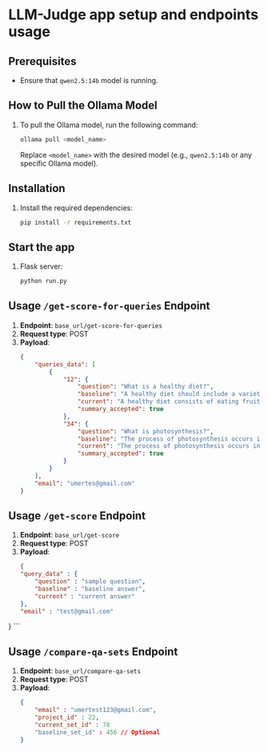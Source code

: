 

# LLM-Judge app setup and endpoints usage

## Prerequisites
- Ensure that `qwen2.5:14b` model is running.

## How to Pull the Ollama Model
1. To pull the Ollama model, run the following command:
    ```sh
    ollama pull <model_name>
    ```
    Replace `<model_name>` with the desired model (e.g., `qwen2.5:14b` or any specific Ollama model).


## Installation
1. Install the required dependencies:
    ```sh
    pip install -r requirements.txt
    ```

## Start the app
1. Flask server:
    ```sh
    python run.py
    ```

## Usage `/get-score-for-queries` Endpoint
1. **Endpoint**: `base_url/get-score-for-queries`
2. **Request type**: POST
2. **Payload**:
    ```json
    {
        "queries_data": [
            {
                "12": {
                    "question": "What is a healthy diet?",
                    "baseline": "A healthy diet should include a variety of fruits, vegetables, whole grains, lean protein, and healthy fats. Avoid processed foods, limit sugar, and control portion sizes to maintain a balanced and nutritious diet.",
                    "current": "A healthy diet consists of eating fruits and vegetables. Avoid eating junk food and drink lots of water.",
                    "summary_accepted": true
                },
                "34": {
                    "question": "What is photosynthesis?",
                    "baseline": "The process of photosynthesis occurs in the chloroplasts of plant cells. It uses sunlight, carbon dioxide, and water to produce glucose and oxygen. The overall chemical equation for photosynthesis is: \n6CO₂ + 6H₂O + light energy → C₆H₁₂O₆ + 6O₂.",
                    "current": "The process of photosynthesis occurs in the chloroplasts of plant cells. It uses sunlight, carbon dioxide, and water to produce glucose and oxygen. The overall chemical equation for photosynthesis is: \n6CO₂ + 6H₂O + light energy → C₆H₁₂O₆ + 6O₂.",
                    "summary_accepted": true
                }
            }
        ],
        "email": "umertes@gmail.com"
    }
    ```

## Usage `/get-score` Endpoint
1. **Endpoint**: `base_url/get-score`
2. **Request type**: POST
2. **Payload**:
    ```json
    {
    "query_data" : {
        "question" : "sample question",
        "baseline" : "baseline answer",
        "current" : "current answer"
    },
    "email" : "test@gmail.com"
}
    ```

## Usage `/compare-qa-sets` Endpoint
1. **Endpoint**: `base_url/compare-qa-sets`
2. **Request type**: POST
2. **Payload**:
    ```json
    {
        "email" : "umertest123@gmail.com",
        "project_id" : 22,
        "current_set_id" : 78
        "baseline_set_id" : 456 // Optional
    }
    ```

